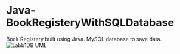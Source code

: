 # Java-BookRegisteryWithSQLDatabase
Book Registery built using Java. MySQL database to save data.
![Labb1DB UML](https://user-images.githubusercontent.com/62612527/156082032-a85ae1fc-8977-4fed-9c27-59372f28b696.png)
